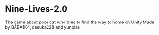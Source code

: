# Nine-Lives-2.0
The game about poor cat who tries to find the way to home on Unity 
Made by BABA1K4, dasuka228 and yunpiaa
